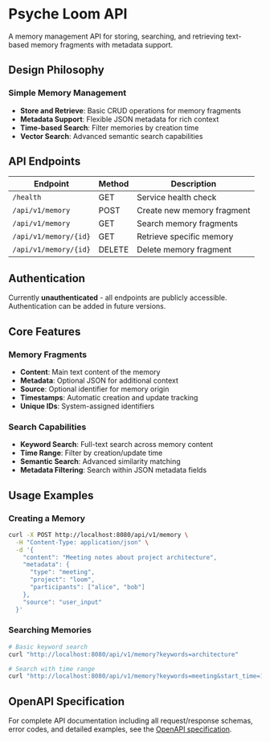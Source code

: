 # Psyche Loom API

A memory management API for storing, searching, and retrieving text-based memory fragments with metadata support.

## Design Philosophy

### Simple Memory Management
- **Store and Retrieve**: Basic CRUD operations for memory fragments
- **Metadata Support**: Flexible JSON metadata for rich context
- **Time-based Search**: Filter memories by creation time
- **Vector Search**: Advanced semantic search capabilities

## API Endpoints

| Endpoint | Method | Description |
|----------|--------|-------------|
| `/health` | GET | Service health check |
| `/api/v1/memory` | POST | Create new memory fragment |
| `/api/v1/memory` | GET | Search memory fragments |
| `/api/v1/memory/{id}` | GET | Retrieve specific memory |
| `/api/v1/memory/{id}` | DELETE | Delete memory fragment |

## Authentication

Currently **unauthenticated** - all endpoints are publicly accessible. Authentication can be added in future versions.

## Core Features

### Memory Fragments
- **Content**: Main text content of the memory
- **Metadata**: Optional JSON for additional context
- **Source**: Optional identifier for memory origin
- **Timestamps**: Automatic creation and update tracking
- **Unique IDs**: System-assigned identifiers

### Search Capabilities
- **Keyword Search**: Full-text search across memory content
- **Time Range**: Filter by creation/update time
- **Semantic Search**: Advanced similarity matching
- **Metadata Filtering**: Search within JSON metadata fields

## Usage Examples

### Creating a Memory
```bash
curl -X POST http://localhost:8080/api/v1/memory \
  -H "Content-Type: application/json" \
  -d '{
    "content": "Meeting notes about project architecture",
    "metadata": {
      "type": "meeting",
      "project": "loom",
      "participants": ["alice", "bob"]
    },
    "source": "user_input"
  }'
```

### Searching Memories
```bash
# Basic keyword search
curl "http://localhost:8080/api/v1/memory?keywords=architecture"

# Search with time range
curl "http://localhost:8080/api/v1/memory?keywords=meeting&start_time=1640995200&end_time=1641081600"
```

## OpenAPI Specification

For complete API documentation including all request/response schemas, error codes, and detailed examples, see the [OpenAPI specification](./psyche-loom-openapi.yaml).
